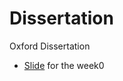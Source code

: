 # Dissertation
Oxford Dissertation



* [Slide](https://www.overleaf.com/project/626271fdf690a011ff443b46) for the week0
